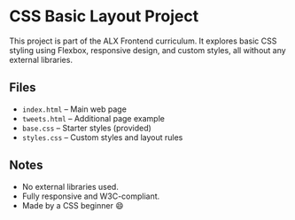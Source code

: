 # CSS Basic Layout Project

This project is part of the ALX Frontend curriculum. It explores basic CSS styling using Flexbox, responsive design, and custom styles, all without any external libraries.

## Files

- `index.html` – Main web page
- `tweets.html` – Additional page example
- `base.css` – Starter styles (provided)
- `styles.css` – Custom styles and layout rules

## Notes

- No external libraries used.
- Fully responsive and W3C-compliant.
- Made by a CSS beginner 😄

